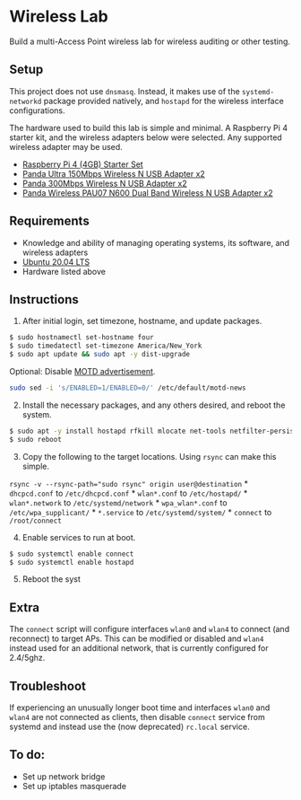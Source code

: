 # Wireless Lab
Build a multi-Access Point wireless lab for wireless auditing or other testing.

## Setup
This project does not use `dnsmasq`. Instead, it makes use of the `systemd-networkd` package provided natively, and `hostapd` for the wireless interface configurations.

The hardware used to build this lab is simple and minimal. A Raspberry Pi 4 starter kit, and the wireless adapters below were selected. Any supported wireless adapter may be used.

  * [Raspberry Pi 4 (4GB) Starter Set](https://smile.amazon.com/gp/product/B0854QL9L2)
  * [Panda Ultra 150Mbps Wireless N USB Adapter x2](https://smile.amazon.com/gp/product/B00762YNMG)
  * [Panda 300Mbps Wireless N USB Adapter x2](https://smile.amazon.com/gp/product/B00EQT0YK2)
  * [Panda Wireless PAU07 N600 Dual Band Wireless N USB Adapter x2](https://smile.amazon.com/gp/product/B00U2SIS0O)

## Requirements

  * Knowledge and ability of managing operating systems, its software, and wireless adapters
  * [Ubuntu 20.04 LTS](https://ubuntu.com/download/raspberry-pi)
  * Hardware listed above

## Instructions
  1. After initial login, set timezone, hostname, and update packages.
  ```bash
  $ sudo hostnamectl set-hostname four
  $ sudo timedatectl set-timezone America/New_York
  $ sudo apt update && sudo apt -y dist-upgrade
  ```

  Optional: Disable [MOTD advertisement](https://bugs.launchpad.net/ubuntu/+source/base-files/+bug/1701068).
  ```bash
  sudo sed -i 's/ENABLED=1/ENABLED=0/' /etc/default/motd-news
  ```

  2. Install the necessary packages, and any others desired, and reboot the system.
  ```bash
  $ sudo apt -y install hostapd rfkill mlocate net-tools netfilter-persistent iptables-persistent
  $ sudo reboot
  ```

  3. Copy the following to the target locations. Using `rsync` can make this simple.

  `rsync -v --rsync-path="sudo rsync" origin user@destination`
    * `dhcpcd.conf` to `/etc/dhcpcd.conf`
    * `wlan*.conf` to `/etc/hostapd/`
    * `wlan*.network` to `/etc/systemd/network`
    * `wpa_wlan*.conf` to `/etc/wpa_supplicant/`
    * `*.service` to `/etc/systemd/system/`
    * `connect` to `/root/connect`


  4. Enable services to run at boot.
  ```bash
  $ sudo systemctl enable connect
  $ sudo systemctl enable hostapd
  ```

  5. Reboot the syst

## Extra

The `connect` script will configure interfaces `wlan0` and `wlan4` to connect (and reconnect) to target APs. This can be modified or disabled and `wlan4` instead used for an additional network, that is currently configured for 2.4/5ghz.

## Troubleshoot

If experiencing an unusually longer boot time and interfaces `wlan0` and `wlan4` are not connected as clients, then disable `connect` service from systemd and instead use the (now deprecated) `rc.local` service.

## To do:
  * Set up network bridge
  * Set up iptables masquerade
